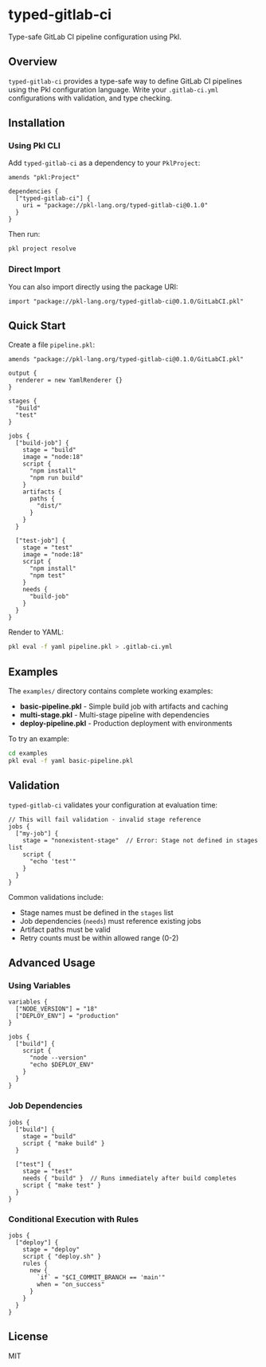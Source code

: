 # typed-gitlab-ci

Type-safe GitLab CI pipeline configuration using Pkl.

## Overview

`typed-gitlab-ci` provides a type-safe way to define GitLab CI pipelines using the Pkl configuration language. Write your `.gitlab-ci.yml` configurations with validation, and type checking.

## Installation

### Using Pkl CLI

Add `typed-gitlab-ci` as a dependency to your `PklProject`:

```pkl
amends "pkl:Project"

dependencies {
  ["typed-gitlab-ci"] {
    uri = "package://pkl-lang.org/typed-gitlab-ci@0.1.0"
  }
}
```

Then run:

```bash
pkl project resolve
```

### Direct Import

You can also import directly using the package URI:

```pkl
import "package://pkl-lang.org/typed-gitlab-ci@0.1.0/GitLabCI.pkl"
```

## Quick Start

Create a file `pipeline.pkl`:

```pkl
amends "package://pkl-lang.org/typed-gitlab-ci@0.1.0/GitLabCI.pkl"

output {
  renderer = new YamlRenderer {}
}

stages {
  "build"
  "test"
}

jobs {
  ["build-job"] {
    stage = "build"
    image = "node:18"
    script {
      "npm install"
      "npm run build"
    }
    artifacts {
      paths {
        "dist/"
      }
    }
  }
  
  ["test-job"] {
    stage = "test"
    image = "node:18"
    script {
      "npm install"
      "npm test"
    }
    needs {
      "build-job"
    }
  }
}
```

Render to YAML:

```bash
pkl eval -f yaml pipeline.pkl > .gitlab-ci.yml
```

## Examples

The `examples/` directory contains complete working examples:

- **basic-pipeline.pkl** - Simple build job with artifacts and caching
- **multi-stage.pkl** - Multi-stage pipeline with dependencies
- **deploy-pipeline.pkl** - Production deployment with environments

To try an example:

```bash
cd examples
pkl eval -f yaml basic-pipeline.pkl
```

## Validation

`typed-gitlab-ci` validates your configuration at evaluation time:

```pkl
// This will fail validation - invalid stage reference
jobs {
  ["my-job"] {
    stage = "nonexistent-stage"  // Error: Stage not defined in stages list
    script {
      "echo 'test'"
    }
  }
}
```

Common validations include:

- Stage names must be defined in the `stages` list
- Job dependencies (`needs`) must reference existing jobs
- Artifact paths must be valid
- Retry counts must be within allowed range (0-2)

## Advanced Usage

### Using Variables

```pkl
variables {
  ["NODE_VERSION"] = "18"
  ["DEPLOY_ENV"] = "production"
}

jobs {
  ["build"] {
    script {
      "node --version"
      "echo $DEPLOY_ENV"
    }
  }
}
```

### Job Dependencies

```pkl
jobs {
  ["build"] {
    stage = "build"
    script { "make build" }
  }
  
  ["test"] {
    stage = "test"
    needs { "build" }  // Runs immediately after build completes
    script { "make test" }
  }
}
```

### Conditional Execution with Rules

```pkl
jobs {
  ["deploy"] {
    stage = "deploy"
    script { "deploy.sh" }
    rules {
      new {
        `if` = "$CI_COMMIT_BRANCH == 'main'"
        when = "on_success"
      }
    }
  }
}
```

## License

MIT

